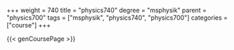 +++
weight = 740
title = "physics740"
degree = "msphysik"
parent = "physics700"
tags = ["msphysik", "physics740", "physics700"]
categories = ["course"]
+++

{{< genCoursePage >}}
